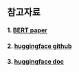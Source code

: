 ## 참고자료
#### 1. [BERT paper](https://arxiv.org/pdf/1810.04805.pdf)   
#### 2. [huggingface github](https://github.com/huggingface/transformers/issues/1950)   
#### 3. [huggingface doc](https://huggingface.co/transformers/model_doc/bert.html#tfbertmodel)   
